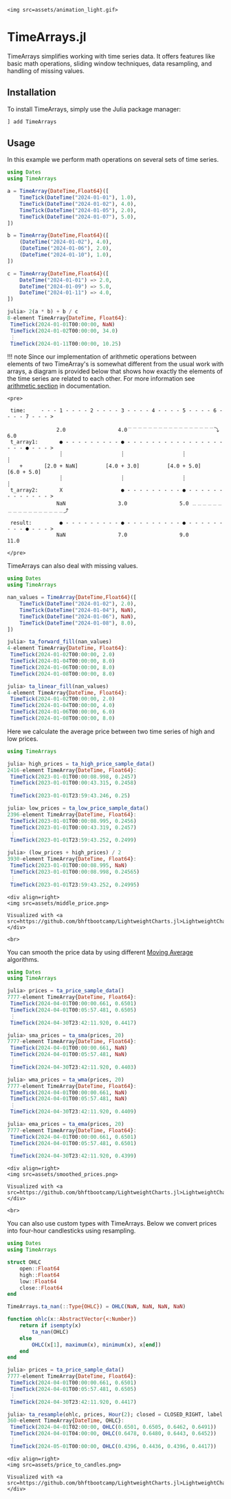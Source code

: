 ```@raw html
<img src=assets/animation_light.gif>
```

# TimeArrays.jl

TimeArrays simplifies working with time series data. It offers features like basic math operations, sliding window techniques, data resampling, and handling of missing values.

## Installation
To install TimeArrays, simply use the Julia package manager:

```julia
] add TimeArrays
```

## Usage

In this example we perform math operations on several sets of time series.

```julia
using Dates
using TimeArrays

a = TimeArray{DateTime,Float64}([
    TimeTick(DateTime("2024-01-01"), 1.0),
    TimeTick(DateTime("2024-01-02"), 4.0),
    TimeTick(DateTime("2024-01-05"), 2.0),
    TimeTick(DateTime("2024-01-07"), 5.0),
])

b = TimeArray{DateTime,Float64}([
    (DateTime("2024-01-02"), 4.0),
    (DateTime("2024-01-06"), 2.0),
    (DateTime("2024-01-10"), 1.0),
])

c = TimeArray{DateTime,Float64}([
    DateTime("2024-01-01") => 2.0,
    DateTime("2024-01-09") => 5.0,
    DateTime("2024-01-11") => 4.0,
])

julia> 2(a * b) + b / c
8-element TimeArray{DateTime, Float64}:
 TimeTick(2024-01-01T00:00:00, NaN)
 TimeTick(2024-01-02T00:00:00, 34.0)
 ⋮
 TimeTick(2024-01-11T00:00:00, 10.25)
```

!!! note
    Since our implementation of arithmetic operations between elements of two TimeArray's is somewhat different from the usual work with arrays, a diagram is provided below that shows how exactly the elements of the time series are related to each other. For more information see [arithmetic section](https://bhftbootcamp.github.io/TimeArrays.jl/stable/pages/arithmetic/) in documentation.

```@raw html
<pre>

 time:     - - - 1 - - - - 2 - - - - 3 - - - - 4 - - - - 5 - - - - 6 - - - - 7 - - - >
 
                2.0                 4.0﹉﹉﹉﹉﹉﹉﹉﹉﹉﹉﹉﹉﹉﹉﹉﹉﹉⤵                   6.0
 t_array1:       ● - - - - - - - - - ● - - - - - - - - - - - - - - - - - - - ● - - - >
                 ┊                   ┊                   ┊                   ┊
    +       [2.0 + NaN]         [4.0 + 3.0]         [4.0 + 5.0]         [6.0 + 5.0]
                 ┊                   ┊                   ┊                   ┊
 t_array2:       X                   ● - - - - - - - - - ● - - - - - - - - - - - - - >
                NaN                 3.0                 5.0 ﹍﹍﹍﹍﹍﹍﹍﹍﹍﹍﹍﹍﹍﹍﹍﹍﹍⤴
 
 result:         ● - - - - - - - - - ● - - - - - - - - - ● - - - - - - - - - ● - - - > 
                NaN                 7.0                 9.0                11.0

</pre>
```

TimeArrays can also deal with missing values.

```julia
using Dates
using TimeArrays

nan_values = TimeArray{DateTime,Float64}([
    TimeTick(DateTime("2024-01-02"), 2.0),
    TimeTick(DateTime("2024-01-04"), NaN),
    TimeTick(DateTime("2024-01-06"), NaN),
    TimeTick(DateTime("2024-01-08"), 8.0),
])

julia> ta_forward_fill(nan_values)
4-element TimeArray{DateTime, Float64}:
 TimeTick(2024-01-02T00:00:00, 2.0)
 TimeTick(2024-01-04T00:00:00, 8.0)
 TimeTick(2024-01-06T00:00:00, 8.0)
 TimeTick(2024-01-08T00:00:00, 8.0)

julia> ta_linear_fill(nan_values)
4-element TimeArray{DateTime, Float64}:
 TimeTick(2024-01-02T00:00:00, 2.0)
 TimeTick(2024-01-04T00:00:00, 4.0)
 TimeTick(2024-01-06T00:00:00, 6.0)
 TimeTick(2024-01-08T00:00:00, 8.0)
```

Here we calculate the average price between two time series of high and low prices.

```julia
using TimeArrays

julia> high_prices = ta_high_price_sample_data()
2416-element TimeArray{DateTime, Float64}:
 TimeTick(2023-01-01T00:00:08.998, 0.2457)
 TimeTick(2023-01-01T00:00:43.315, 0.2458)
 ⋮
 TimeTick(2023-01-01T23:59:43.246, 0.25)

julia> low_prices = ta_low_price_sample_data()
2396-element TimeArray{DateTime, Float64}:
 TimeTick(2023-01-01T00:00:08.995, 0.2456)
 TimeTick(2023-01-01T00:00:43.319, 0.2457)
 ⋮
 TimeTick(2023-01-01T23:59:43.252, 0.2499)

julia> (low_prices + high_prices) / 2
3930-element TimeArray{DateTime, Float64}:
 TimeTick(2023-01-01T00:00:08.995, NaN)
 TimeTick(2023-01-01T00:00:08.998, 0.24565)
 ⋮
 TimeTick(2023-01-01T23:59:43.252, 0.24995)
```

```@raw html
<div align=right>
<img src=assets/middle_price.png>

Visualized with <a src=https://github.com/bhftbootcamp/LightweightCharts.jl>LightweightCharts.jl</a>.
</div>

<br>
```

You can smooth the price data by using different [Moving Average](https://en.wikipedia.org/wiki/Moving_average) algorithms.

```julia
using Dates
using TimeArrays

julia> prices = ta_price_sample_data()
7777-element TimeArray{DateTime, Float64}:
 TimeTick(2024-04-01T00:00:00.661, 0.6501)
 TimeTick(2024-04-01T00:05:57.481, 0.6505)
 ⋮
 TimeTick(2024-04-30T23:42:11.920, 0.4417)

julia> sma_prices = ta_sma(prices, 20)
7777-element TimeArray{DateTime, Float64}:
 TimeTick(2024-04-01T00:00:00.661, NaN)
 TimeTick(2024-04-01T00:05:57.481, NaN)
 ⋮
 TimeTick(2024-04-30T23:42:11.920, 0.4403)

julia> wma_prices = ta_wma(prices, 20)
7777-element TimeArray{DateTime, Float64}:
 TimeTick(2024-04-01T00:00:00.661, NaN)
 TimeTick(2024-04-01T00:05:57.481, NaN)
 ⋮
 TimeTick(2024-04-30T23:42:11.920, 0.4409)

julia> ema_prices = ta_ema(prices, 20)
7777-element TimeArray{DateTime, Float64}:
 TimeTick(2024-04-01T00:00:00.661, 0.6501)
 TimeTick(2024-04-01T00:05:57.481, 0.6501)
 ⋮
 TimeTick(2024-04-30T23:42:11.920, 0.4399)
```

```@raw html
<div align=right>
<img src=assets/smoothed_prices.png>

Visualized with <a src=https://github.com/bhftbootcamp/LightweightCharts.jl>LightweightCharts.jl</a>.
</div>

<br>
```

You can also use custom types with TimeArrays. Below we convert prices into four-hour candlesticks using resampling.

```julia
using Dates
using TimeArrays

struct OHLC
    open::Float64
    high::Float64
    low::Float64
    close::Float64
end

TimeArrays.ta_nan(::Type{OHLC}) = OHLC(NaN, NaN, NaN, NaN)

function ohlc(x::AbstractVector{<:Number})
    return if isempty(x)
        ta_nan(OHLC)
    else
        OHLC(x[1], maximum(x), minimum(x), x[end])
    end
end

julia> prices = ta_price_sample_data()
7777-element TimeArray{DateTime, Float64}:
 TimeTick(2024-04-01T00:00:00.661, 0.6501)
 TimeTick(2024-04-01T00:05:57.481, 0.6505)
 ⋮
 TimeTick(2024-04-30T23:42:11.920, 0.4417)

julia> ta_resample(ohlc, prices, Hour(2); closed = CLOSED_RIGHT, label = LABEL_RIGHT)
360-element TimeArray{DateTime, OHLC}:
 TimeTick(2024-04-01T02:00:00, OHLC(0.6501, 0.6505, 0.6462, 0.6491))
 TimeTick(2024-04-01T04:00:00, OHLC(0.6478, 0.6480, 0.6443, 0.6452))
 ⋮
 TimeTick(2024-05-01T00:00:00, OHLC(0.4396, 0.4436, 0.4396, 0.4417))
```

```@raw html
<div align=right>
<img src=assets/price_to_candles.png>

Visualized with <a src=https://github.com/bhftbootcamp/LightweightCharts.jl>LightweightCharts.jl</a>.
</div>
```
